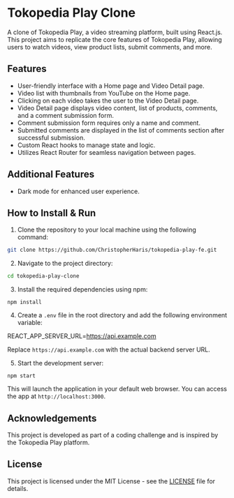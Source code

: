 # Tokopedia Play Clone

A clone of Tokopedia Play, a video streaming platform, built using React.js. This project aims to replicate the core features of Tokopedia Play, allowing users to watch videos, view product lists, submit comments, and more.

## Features

- User-friendly interface with a Home page and Video Detail page.
- Video list with thumbnails from YouTube on the Home page.
- Clicking on each video takes the user to the Video Detail page.
- Video Detail page displays video content, list of products, comments, and a comment submission form.
- Comment submission form requires only a name and comment.
- Submitted comments are displayed in the list of comments section after successful submission.
- Custom React hooks to manage state and logic.
- Utilizes React Router for seamless navigation between pages.

## Additional Features

- Dark mode for enhanced user experience.

## How to Install & Run

1. Clone the repository to your local machine using the following command:

```bash
git clone https://github.com/ChristopherHaris/tokopedia-play-fe.git
```

2. Navigate to the project directory:

```bash
cd tokopedia-play-clone
```

3. Install the required dependencies using npm:

```shell
npm install
```

4. Create a `.env` file in the root directory and add the following environment variable:

REACT_APP_SERVER_URL=https://api.example.com

Replace `https://api.example.com` with the actual backend server URL.

5. Start the development server:

```shell
npm start
```

This will launch the application in your default web browser. You can access the app at `http://localhost:3000`.

## Acknowledgements

This project is developed as part of a coding challenge and is inspired by the Tokopedia Play platform.

## License

This project is licensed under the MIT License - see the [LICENSE](LICENSE) file for details.
